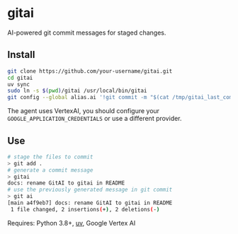 # gitai

AI-powered git commit messages for staged changes.

## Install

```bash
git clone https://github.com/your-username/gitai.git
cd gitai
uv sync
sudo ln -s $(pwd)/gitai /usr/local/bin/gitai
git config --global alias.ai '!git commit -m "$(cat /tmp/gitai_last_commit)"'
```

The agent uses VertexAI, you should configure your `GOOGLE_APPLICATION_CREDENTIALS` or use a different provider.

## Use

```bash
# stage the files to commit
> git add .
# generate a commit message
> gitai
docs: rename GitAI to gitai in README
# use the previously generated message in git commit
> git ai
[main a4f9eb7] docs: rename GitAI to gitai in README
 1 file changed, 2 insertions(+), 2 deletions(-)
```

Requires: Python 3.8+, [uv](https://docs.astral.sh/uv/), Google Vertex AI 